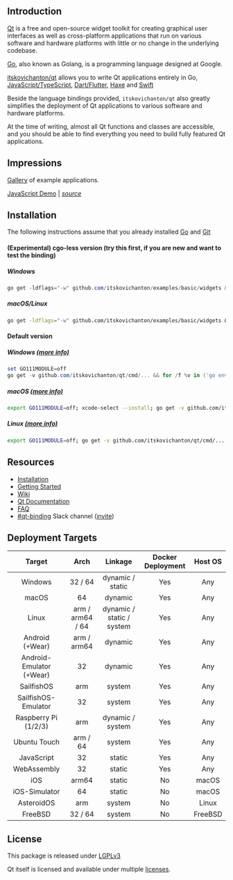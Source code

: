 Introduction
------------

[Qt](https://en.wikipedia.org/wiki/Qt_(software)) is a free and open-source widget toolkit for creating graphical user interfaces as well as cross-platform applications that run on various software and hardware platforms with little or no change in the underlying codebase.

[Go](https://en.wikipedia.org/wiki/Go_(programming_language)), also known as Golang, is a programming language designed at Google.

[itskovichanton/qt](https://github.com/itskovichanton/qt) allows you to write Qt applications entirely in Go, [JavaScript/TypeScript](https://github.com/itskovichanton/entry), [Dart/Flutter](https://github.com/itskovichanton/flutter), [Haxe](https://github.com/itskovichanton/haxe) and [Swift](https://github.com/itskovichanton/swift)

Beside the language bindings provided, `itskovichanton/qt` also greatly simplifies the deployment of Qt applications to various software and hardware platforms.

At the time of writing, almost all Qt functions and classes are accessible, and you should be able to find everything you need to build fully featured Qt applications.

Impressions
-----------

[Gallery](https://github.com/itskovichanton/qt/wiki/Gallery) of example applications.

[JavaScript Demo](https://itskovichanton.github.io/entry) | *[source](https://github.com/itskovichanton/entry)*

Installation
------------

The following instructions assume that you already installed [Go](https://golang.org/dl/) and [Git](https://git-scm.com/downloads)

#### (Experimental) cgo-less version (try this first, if you are new and want to test the binding)

##### Windows

```powershell
go get -ldflags="-w" github.com/itskovichanton/examples/basic/widgets && for /f %v in ('go env GOPATH') do %v\bin\widgets.exe
```

##### macOS/Linux

```bash
go get -ldflags="-w" github.com/itskovichanton/examples/basic/widgets && $(go env GOPATH)/bin/widgets
```

#### Default version

##### Windows [(more info)](https://github.com/itskovichanton/qt/wiki/Installation-on-Windows)

```powershell
set GO111MODULE=off
go get -v github.com/itskovichanton/qt/cmd/... && for /f %v in ('go env GOPATH') do %v\bin\qtsetup test && %v\bin\qtsetup -test=false
```

##### macOS [(more info)](https://github.com/itskovichanton/qt/wiki/Installation-on-macOS)

```bash
export GO111MODULE=off; xcode-select --install; go get -v github.com/itskovichanton/qt/cmd/... && $(go env GOPATH)/bin/qtsetup test && $(go env GOPATH)/bin/qtsetup -test=false
```

##### Linux [(more info)](https://github.com/itskovichanton/qt/wiki/Installation-on-Linux)

```bash
export GO111MODULE=off; go get -v github.com/itskovichanton/qt/cmd/... && $(go env GOPATH)/bin/qtsetup test && $(go env GOPATH)/bin/qtsetup -test=false
```

Resources
---------

-	[Installation](https://github.com/itskovichanton/qt/wiki/Installation)
-	[Getting Started](https://github.com/itskovichanton/qt/wiki/Getting-Started)
-	[Wiki](https://github.com/itskovichanton/qt/wiki)
-	[Qt Documentation](https://doc.qt.io/qt-5/classes.html)
-	[FAQ](https://github.com/itskovichanton/qt/wiki/FAQ)
-	[#qt-binding](https://gophers.slack.com/messages/qt-binding/details) Slack channel ([invite](https://invite.slack.golangbridge.org)\)

Deployment Targets
------------------

| Target                   | Arch             | Linkage                   | Docker Deployment | Host OS |
|:------------------------:|:----------------:|:-------------------------:|:-----------------:|:-------:|
|         Windows          |     32 / 64      |     dynamic / static      |        Yes        |   Any   |
|          macOS           |        64        |          dynamic          |        Yes        |   Any   |
|          Linux           | arm / arm64 / 64 | dynamic / static / system |        Yes        |   Any   |
|     Android (+Wear)      |   arm / arm64    |          dynamic          |        Yes        |   Any   |
| Android-Emulator (+Wear) |        32        |          dynamic          |        Yes        |   Any   |
|        SailfishOS        |       arm        |          system           |        Yes        |   Any   |
|   SailfishOS-Emulator    |        32        |          system           |        Yes        |   Any   |
|   Raspberry Pi (1/2/3)   |       arm        |     dynamic / system      |        Yes        |   Any   |
|       Ubuntu Touch       |     arm / 64     |          system           |        Yes        |   Any   |
|        JavaScript        |        32        |          static           |        Yes        |   Any   |
|       WebAssembly        |        32        |          static           |        Yes        |   Any   |
|           iOS            |      arm64       |          static           |        No         |  macOS  |
|      iOS-Simulator       |        64        |          static           |        No         |  macOS  |
|        AsteroidOS        |       arm        |          system           |        No         |  Linux  |
|         FreeBSD          |     32 / 64      |          system           |        No         | FreeBSD |

License
-------

This package is released under [LGPLv3](https://opensource.org/licenses/LGPL-3.0)

Qt itself is licensed and available under multiple [licenses](https://www.qt.io/licensing).
